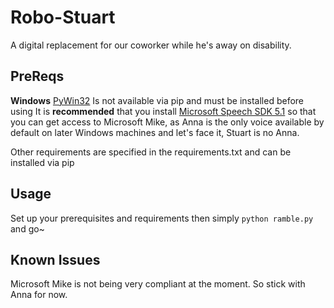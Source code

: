 # Robo-Stuart
A digital replacement for our coworker while he's away on disability. 

## PreReqs
**Windows**
[PyWin32](http://sourceforge.net/projects/pywin32/files/pywin32/Build%20219/) Is not available via pip and must be installed before using
It is **recommended** that you install [Microsoft Speech SDK 5.1](http://www.microsoft.com/en-us/download/details.aspx?id=10121) so that you can get access to Microsoft Mike, as Anna is the only voice available by default on later Windows machines and let's face it, Stuart is no Anna.

Other requirements are specified in the requirements.txt and can be installed via pip

## Usage
Set up your prerequisites and requirements then simply
`python ramble.py` and go~

## Known Issues
Microsoft Mike is not being very compliant at the moment. So stick with Anna for now.